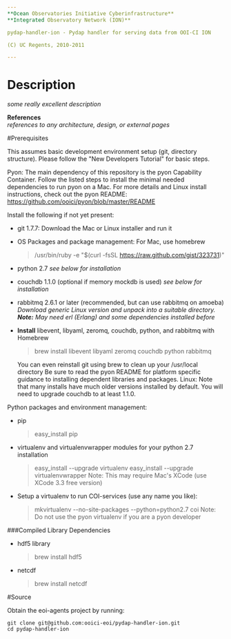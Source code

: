 ```yaml
---
**Ocean Observatories Initiative Cyberinfrastructure** 
**Integrated Observatory Network (ION)** 

pydap-handler-ion - Pydap handler for serving data from OOI-CI ION

(C) UC Regents, 2010-2011

---
```


# Description
*some really excellent description*

**References**  
*references to any architecture, design, or external pages*

#Prerequisites

This assumes basic development environment setup (git, directory structure). Please follow the
"New Developers Tutorial" for basic steps.

Pyon: The main dependency of this repository is the pyon Capability Container. Follow the listed
steps to install the minimal needed dependencies to run pyon on a Mac. For more details and Linux
install instructions, check out the pyon README: https://github.com/ooici/pyon/blob/master/README



Install the following if not yet present:

- git 1.7.7: Download the Mac or Linux installer and run it

- OS Packages and package management:
For Mac, use homebrew
    > /usr/bin/ruby -e "$(curl -fsSL https://raw.github.com/gist/323731)"
- python 2.7
*see below for installation*

* couchdb 1.1.0 (optional if memory mockdb is used)
*see below for installation*

- rabbitmq 2.6.1 or later (recommended, but can use rabbitmq on amoeba)
    *Download generic Linux version and unpack into a suitable directory.
    **Note:** May need erl (Erlang) and some dependencies installed before*

- **Install** libevent, libyaml, zeromq, couchdb, python, and rabbitmq with Homebrew
    > brew install libevent libyaml zeromq couchdb python rabbitmq

    You can even reinstall git using brew to clean up your /usr/local directory
    Be sure to read the pyon README for platform specific guidance to installing
    dependent libraries and packages.
    Linux: Note that many installs have much older versions installed by default.
    You will need to upgrade couchdb to at least 1.1.0.

Python packages and environment management:

- pip
    > easy_install pip

- virtualenv and virtualenvwrapper modules for your python 2.7 installation
    > easy_install --upgrade virtualenv
    > easy_install --upgrade virtualenvwrapper
    Note: This may require Mac's XCode (use XCode 3.3 free version)

- Setup a virtualenv to run COI-services (use any name you like):
    > mkvirtualenv --no-site-packages --python=python2.7 coi
    Note: Do not use the pyon virtualenv if you are a pyon developer

###Compiled Library Dependencies
- hdf5 library 

     > brew install hdf5

- netcdf

    > brew install netcdf

#Source

Obtain the eoi-agents project by running:  

    git clone git@github.com:ooici-eoi/pydap-handler-ion.git
    cd pydap-handler-ion

